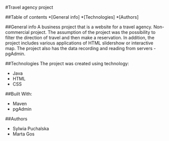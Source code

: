 #Travel agency project

##Table of contents 
*[General info]
*[Technologies]
*[Authors]

##General info
A business project that is a website for a travel agency. Non-commercial project. The assumption of the project was the possibility to filter the direction of travel and then make a reservation. In addition, the project includes various applications of HTML slidershow or interactive map. The project also has the data recording and reading from servers - pgAdmin. 

##Technologies
The project was created using technology: 
* Java
* HTML
* CSS

##Built With:
* Maven 
* pgAdmin 


##Authors
* Sylwia Puchalska
* Marta Gos 
